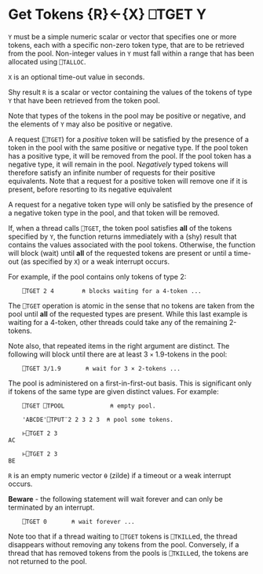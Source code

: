 <!-- Hidden search keywords -->
<div style="display: none;">
  ⎕TGET TGET
</div>





<h1 class="heading"><span class="name">Get Tokens</span> <span class="command">{R}←{X} ⎕TGET Y</span></h1>



`Y` must be a simple numeric scalar or vector that specifies one or more tokens, each with a specific non-zero token type, that are to be retrieved from the pool. Non-integer values in `Y` must fall within a range that has been allocated using `⎕TALLOC`.


`X` is an optional time-out value in seconds.


Shy result `R` is a scalar or vector containing the values of the tokens of type `Y` that have been retrieved from the token pool.


Note that types of the tokens in the pool may be positive or negative, and the elements of `Y` may also be positive or negative.


A request (`⎕TGET`) for a *positive* token will be satisfied by the presence of a token in the pool with the same positive or negative type. If the pool token has a positive type, it will be removed from the pool. If the pool token has a negative type, it will remain in the pool. N*egatively* typed tokens will therefore satisfy an infinite number of requests for their positive equivalents. Note that a request for a positive token will remove one if it is present, before resorting to its negative equivalent


A request for a negative token type will only be satisfied by the presence of a negative token type in the pool, and that token will be removed.


If, when a thread calls `⎕TGET`, the token pool satisfies **all** of the tokens specified by `Y`, the function returns immediately with a (shy) result that contains the values associated with the pool tokens. Otherwise, the function will block (wait) until **all** of the requested tokens are present or until a time-out (as specified by `X`) or a weak interrupt occurs.


For example, if the pool contains only tokens of type 2:
```apl
    ⎕TGET 2 4        ⍝ blocks waiting for a 4-token ...
```


The `⎕TGET` operation is atomic in the sense that no tokens are taken from the pool until **all** of the requested types are present. While this last example is waiting for a 4-token, other threads could take any of the remaining 2-tokens.


Note also, that repeated items in the right argument are distinct. The following will block until there are at least 3 `×` 1.9-tokens in the pool:
```apl
    ⎕TGET 3/1.9       ⍝ wait for 3 × 2-tokens ...
```


The pool is administered on a first-in-first-out basis. This is significant only if tokens of the same type are given distinct values. For example:
```apl
    ⎕TGET ⎕TPOOL             ⍝ empty pool.
 
    'ABCDE'⎕TPUT¨2 2 3 2 3  ⍝ pool some tokens.
 
    ⊢⎕TGET 2 3
AC
 
    ⊢⎕TGET 2 3
BE
```


`R` is an empty numeric vector `⍬` (zilde) if a timeout or a weak interrupt occurs.


**Beware** - the following statement will wait forever and can only be terminated by an interrupt.
```apl
    ⎕TGET 0       ⍝ wait forever ...
```


Note too that if a thread waiting to `⎕TGET` tokens is `⎕TKILL`ed, the thread disappears without removing any tokens from the pool. Conversely, if a thread that has removed tokens from the pools is `⎕TKILL`ed, the tokens are not returned to the pool.


